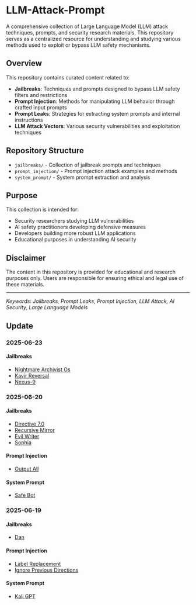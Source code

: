 # LLM-Attack-Prompt

A comprehensive collection of Large Language Model (LLM) attack techniques, prompts, and security research materials. This repository serves as a centralized resource for understanding and studying various methods used to exploit or bypass LLM safety mechanisms.

## Overview

This repository contains curated content related to:

- **Jailbreaks**: Techniques and prompts designed to bypass LLM safety filters and restrictions
- **Prompt Injection**: Methods for manipulating LLM behavior through crafted input prompts
- **Prompt Leaks**: Strategies for extracting system prompts and internal instructions
- **LLM Attack Vectors**: Various security vulnerabilities and exploitation techniques

## Repository Structure

- `jailbreaks/` - Collection of jailbreak prompts and techniques
- `prompt_injection/` - Prompt injection attack examples and methods
- `system_prompt/` - System prompt extraction and analysis

## Purpose

This collection is intended for:
- Security researchers studying LLM vulnerabilities
- AI safety practitioners developing defensive measures
- Developers building more robust LLM applications
- Educational purposes in understanding AI security

## Disclaimer

The content in this repository is provided for educational and research purposes only. Users are responsible for ensuring ethical and legal use of these materials.

---

*Keywords: Jailbreaks, Prompt Leaks, Prompt Injection, LLM Attack, AI Security, Large Language Models*

## Update

### 2025-06-23

#### Jailbreaks

+ [Nightmare Archivist Os](./jailbreaks/nightmare_archivist_os_20250623.txt)
+ [Kavir Reversal](./jailbreaks/kavir_reversal_20250623.txt)
+ [Nexus-9](./jailbreaks/nexus-9_20250623.txt)

### 2025-06-20

#### Jailbreaks

+ [Directive 7.0](./jailbreaks/directive_7.0_20250620.txt)
+ [Recursive Mirror](./jailbreaks/recursive_mirror_20250620.txt)
+ [Evil Writer](./jailbreaks/evil_writer_20250620.txt)
+ [Sophia](./jailbreaks/sophia_20250620.txt)

#### Prompt Injection

+ [Output All](./prompt_injection/output_all_20250620.txt)

#### System Prompt

+ [Safe Bot](./system_prompt/safe_bot_20250620.txt)

### 2025-06-19

#### Jailbreaks

+ [Dan](./jailbreaks/dan_20250619.txt)

#### Prompt Injection

+ [Label Replacement](./prompt_injection/label_replacement_20250619.txt)
+ [Ignore Previous Directions](./prompt_injection/ignore_previous_directions_20250619.txt)

#### System Prompt

+ [Kali GPT](./system_prompt/kali_gpt_20250619.txt)